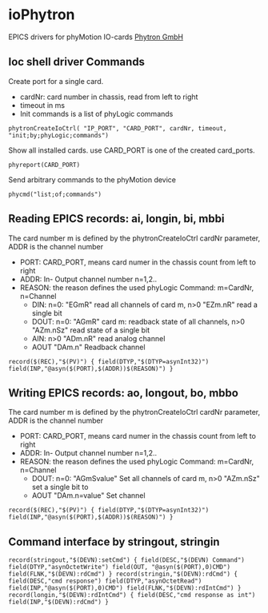 # ioPhytron

EPICS drivers for phyMotion IO-cards [Phytron GmbH](https://www.phytron.eu/)

## Ioc shell driver Commands

Create port for a single card. 

- cardNr: card number in chassis, read from left to right
- timeout in ms
- Init commands is a list of phyLogic commands

`phytronCreateIoCtrl( "IP_PORT", "CARD_PORT", cardNr, timeout, "init;by;phyLogic;commands")`

Show all installed cards. use CARD_PORT is one of the created card_ports.

`phyreport(CARD_PORT)`

Send arbitrary commands to the phyMotion device

`phycmd("list;of;commands")`

## Reading EPICS records: ai, longin, bi, mbbi

The card number m is defined by the phytronCreateIoCtrl cardNr parameter, ADDR is the channel number

- PORT: CARD_PORT, means card numer in the chassis count from left to right
- ADDR: In- Output channel number n=1,2..
- REASON: the reason defines the used phyLogic Command: m=CardNr, n=Channel
  - DIN: n=0: "EGmR" read all channels of card m, n>0 "EZm.nR" read a single bit
  - DOUT: n=0: "AGmR" card m: readback state of all channels, n>0 "AZm.nSz" read state of a single bit
  - AIN: n>0 "ADm.nR" read analog channel
  - AOUT "DAm.n" Readback channel
  
`record($(REC),"$(PV)") {
    field(DTYP,"$(DTYP=asynInt32)")
    field(INP,"@asyn($(PORT),$(ADDR))$(REASON)")
}`

## Writing EPICS records: ao, longout, bo, mbbo

The card number m is defined by the phytronCreateIoCtrl cardNr parameter, ADDR is the channel number

- PORT: CARD_PORT, means card numer in the chassis count from left to right
- ADDR: In- Output channel number n=1,2..
- REASON: the reason defines the used phyLogic Command: m=CardNr, n=Channel
  - DOUT: n=0: "AGmSvalue" Set all channels of card m, n>0 "AZm.nSz" set a single bit to 
  - AOUT "DAm.n=value" Set channel
  
`record($(REC),"$(PV)") {
    field(DTYP,"$(DTYP=asynInt32)")
    field(INP,"@asyn($(PORT),$(ADDR))$(REASON)")
}`

## Command interface by stringout, stringin

`record(stringout,"$(DEVN):setCmd") {
    field(DESC,"$(DEVN) Command")
    field(DTYP,"asynOctetWrite")
    field(OUT, "@asyn($(PORT),0)CMD")
    field(FLNK,"$(DEVN):rdCmd")
}
record(stringin,"$(DEVN):rdCmd") {
    field(DESC,"cmd response")
    field(DTYP,"asynOctetRead")
    field(INP,"@asyn($(PORT),0)CMD")
    field(FLNK,"$(DEVN):rdIntCmd")
}
record(longin,"$(DEVN):rdIntCmd") {
    field(DESC,"cmd response as int")
    field(INP,"$(DEVN):rdCmd")
}`


